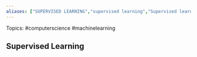```yaml
---
aliases: ["SUPERVISED LEARNING","supervised learning","Supervised learning"] 
---
```

Topics: #computerscience #machinelearning 

## Supervised Learning

